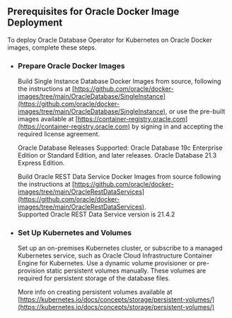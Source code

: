 ## Prerequisites for Oracle Docker Image Deployment
To deploy Oracle Database Operator for Kubernetes on Oracle Docker images, complete these steps. 

* ### Prepare Oracle Docker Images

  Build Single Instance Database Docker Images from source, following the instructions at [https://github.com/oracle/docker-images/tree/main/OracleDatabase/SingleInstance](https://github.com/oracle/docker-images/tree/main/OracleDatabase/SingleInstance), or
  use the pre-built images available at [https://container-registry.oracle.com](https://container-registry.oracle.com) by signing in and accepting the required license agreement.

  Oracle Database Releases Supported: Oracle Database 19c Enterprise Edition or Standard Edition, and later releases. Oracle Database 21.3 Express Edition.
  
  Build Oracle REST Data Service Docker Images from source following the instructions at [https://github.com/oracle/docker-images/tree/main/OracleRestDataServices](https://github.com/oracle/docker-images/tree/main/OracleRestDataServices).     
  Supported Oracle REST Data Service version is 21.4.2

* ### Set Up Kubernetes and Volumes

  Set up an on-premises Kubernetes cluster, or subscribe to a managed Kubernetes service, such as Oracle Cloud Infrastructure Container Engine for Kubernetes. Use a dynamic volume provisioner or pre-provision static persistent volumes manually. These volumes are required for persistent storage of the database files.

  More info on creating persistent volumes available at [https://kubernetes.io/docs/concepts/storage/persistent-volumes/](https://kubernetes.io/docs/concepts/storage/persistent-volumes/)

